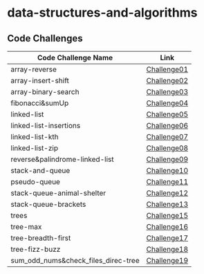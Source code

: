 # data-structures-and-algorithms
## Code Challenges

| Code Challenge Name | Link |
| ----------- | ----------- |
| array-reverse | [Challenge01](./array_reverse/challenge_01.md) |
| array-insert-shift | [Challenge02](./array_insert_shift/challenge_02.md) |
| array-binary-search | [Challenge03](./array_binary_search/challenge_03.md) |
| fibonacci&sumUp | [Challenge04](./WhiteBoard-Interviews/challenge04.md) |
| linked-list | [Challenge05](./linked-list/challenge05.md) |
| linked-list-insertions | [Challenge06](./linked-list/challenge06.md) |
| linked-list-kth | [Challenge07](./linked-list/challenge07.md) |
| linked-list-zip | [Challenge08](./linked-list/challenge08.md) |
| reverse&palindrome-linked-list | [Challenge09](./linked-list) |
| stack-and-queue | [Challenge10](./stack-and-queue/Challenge10.md) |
| pseudo-queue | [Challenge11](./stack-and-queue/Challenge11.md) |
| stack-queue-animal-shelter | [Challenge12](./stack-and-queue/Challenge12.md) |
| stack-queue-brackets | [Challenge13](./stack-and-queue/Challenge13.md) |
| trees | [Challenge15](./trees/Challenge15.md) |
| tree-max | [Challenge16](./trees/Challenge16.md) |
| tree-breadth-first | [Challenge17](./trees/Challenge17.md) |
| tree-fizz-buzz | [Challenge18](./trees/Challenge18.md) |
| sum_odd_nums&check_files_direc-tree | [Challenge19](./trees/Challenge19.md) |
